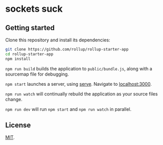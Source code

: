 # sockets suck

## Getting started

Clone this repository and install its dependencies:

```bash
git clone https://github.com/rollup/rollup-starter-app
cd rollup-starter-app
npm install
```

`npm run build` builds the application to `public/bundle.js`, along with a sourcemap file for debugging.

`npm start` launches a server, using [serve](https://github.com/zeit/serve). Navigate to [localhost:3000](http://localhost:3000).

`npm run watch` will continually rebuild the application as your source files change.

`npm run dev` will run `npm start` and `npm run watch` in parallel.

## License

[MIT](LICENSE).
